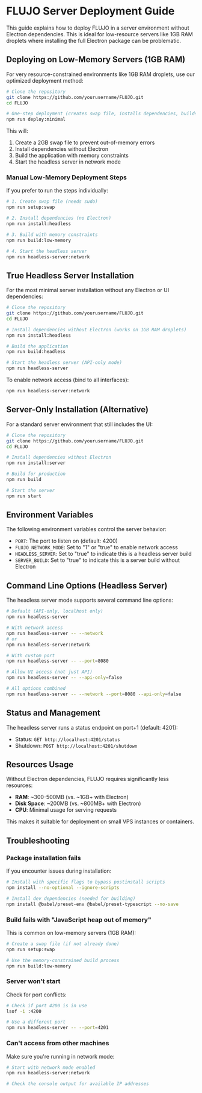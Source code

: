 # FLUJO Server Deployment Guide

This guide explains how to deploy FLUJO in a server environment without Electron dependencies. This is ideal for low-resource servers like 1GB RAM droplets where installing the full Electron package can be problematic.

## Deploying on Low-Memory Servers (1GB RAM)

For very resource-constrained environments like 1GB RAM droplets, use our optimized deployment method:

```bash
# Clone the repository
git clone https://github.com/yourusername/FLUJO.git
cd FLUJO

# One-step deployment (creates swap file, installs dependencies, builds with memory limits, starts server)
npm run deploy:minimal
```

This will:
1. Create a 2GB swap file to prevent out-of-memory errors
2. Install dependencies without Electron
3. Build the application with memory constraints
4. Start the headless server in network mode

### Manual Low-Memory Deployment Steps

If you prefer to run the steps individually:

```bash
# 1. Create swap file (needs sudo)
npm run setup:swap

# 2. Install dependencies (no Electron)
npm run install:headless

# 3. Build with memory constraints
npm run build:low-memory

# 4. Start the headless server
npm run headless-server:network
```

## True Headless Server Installation

For the most minimal server installation without any Electron or UI dependencies:

```bash
# Clone the repository
git clone https://github.com/yourusername/FLUJO.git
cd FLUJO

# Install dependencies without Electron (works on 1GB RAM droplets)
npm run install:headless

# Build the application 
npm run build:headless

# Start the headless server (API-only mode)
npm run headless-server
```

To enable network access (bind to all interfaces):

```bash
npm run headless-server:network
```

## Server-Only Installation (Alternative)

For a standard server environment that still includes the UI:

```bash
# Clone the repository
git clone https://github.com/yourusername/FLUJO.git
cd FLUJO

# Install dependencies without Electron
npm run install:server

# Build for production
npm run build

# Start the server
npm run start
```

## Environment Variables

The following environment variables control the server behavior:

- `PORT`: The port to listen on (default: 4200)
- `FLUJO_NETWORK_MODE`: Set to "1" or "true" to enable network access
- `HEADLESS_SERVER`: Set to "true" to indicate this is a headless server build
- `SERVER_BUILD`: Set to "true" to indicate this is a server build without Electron

## Command Line Options (Headless Server)

The headless server mode supports several command line options:

```bash
# Default (API-only, localhost only)
npm run headless-server

# With network access
npm run headless-server -- --network
# or
npm run headless-server:network

# With custom port
npm run headless-server -- --port=8080

# Allow UI access (not just API)
npm run headless-server -- --api-only=false

# All options combined
npm run headless-server -- --network --port=8080 --api-only=false
```

## Status and Management

The headless server runs a status endpoint on port+1 (default: 4201):

- Status: `GET http://localhost:4201/status`
- Shutdown: `POST http://localhost:4201/shutdown`

## Resources Usage

Without Electron dependencies, FLUJO requires significantly less resources:

- **RAM**: ~300-500MB (vs. ~1GB+ with Electron)
- **Disk Space**: ~200MB (vs. ~800MB+ with Electron)
- **CPU**: Minimal usage for serving requests

This makes it suitable for deployment on small VPS instances or containers.

## Troubleshooting

### Package installation fails

If you encounter issues during installation:

```bash
# Install with specific flags to bypass postinstall scripts
npm install --no-optional --ignore-scripts

# Install dev dependencies (needed for building)
npm install @babel/preset-env @babel/preset-typescript --no-save
```

### Build fails with "JavaScript heap out of memory"

This is common on low-memory servers (1GB RAM):

```bash
# Create a swap file (if not already done)
npm run setup:swap

# Use the memory-constrained build process
npm run build:low-memory
```

### Server won't start

Check for port conflicts:

```bash
# Check if port 4200 is in use
lsof -i :4200

# Use a different port
npm run headless-server -- --port=4201
```

### Can't access from other machines

Make sure you're running in network mode:

```bash
# Start with network mode enabled
npm run headless-server:network

# Check the console output for available IP addresses
``` 